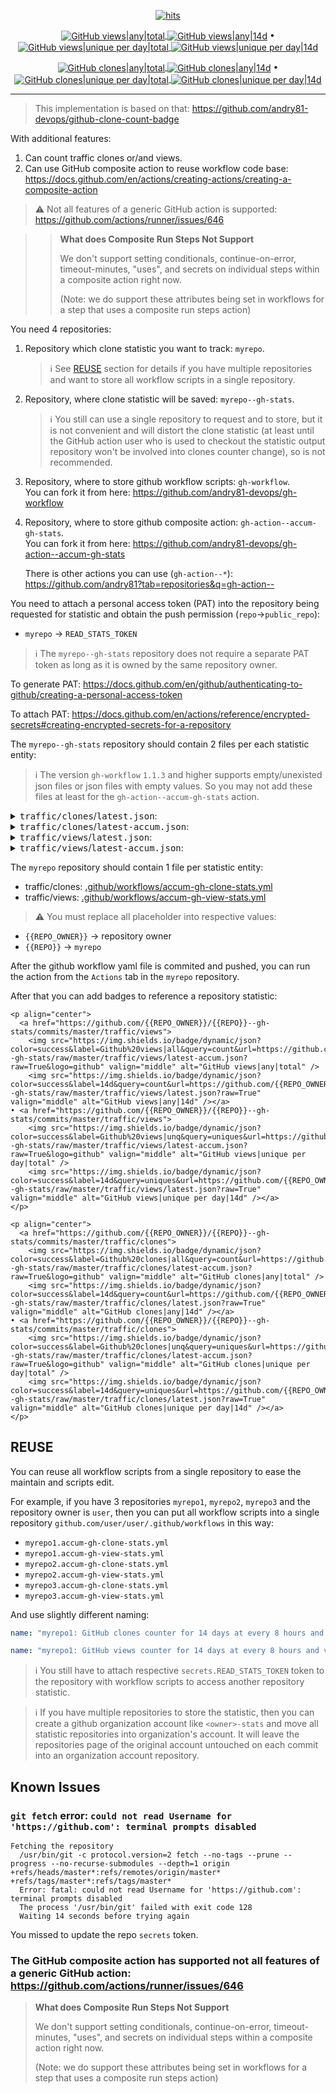 <!-- -->
<p align="center">
  <a href="#"><img src="https://hits.seeyoufarm.com/api/count/incr/badge.svg?url=https%3A%2F%2Fgithub.com%2Fandry81%2Fgithub-accum-stat&count_bg=%2379C83D&title_bg=%23555555&icon=&icon_color=%23E7E7E7&title=hits&edge_flat=false" valign="middle" alt="hits" /></a>
</p>
<!-- -->

<p align="center">
  <a href="https://github.com/andry81-stats/github-accum-stats--gh-stats/commits/master/traffic/views">
    <img src="https://img.shields.io/badge/dynamic/json?color=success&label=Github%20views|all&query=count&url=https://github.com/andry81-stats/github-accum-stats--gh-stats/raw/master/traffic/views/latest-accum.json?raw=True&logo=github" valign="middle" alt="GitHub views|any|total" />
    <img src="https://img.shields.io/badge/dynamic/json?color=success&label=14d&query=count&url=https://github.com/andry81-stats/github-accum-stats--gh-stats/raw/master/traffic/views/latest.json?raw=True" valign="middle" alt="GitHub views|any|14d" /></a>
• <a href="https://github.com/andry81-stats/github-accum-stats--gh-stats/commits/master/traffic/views">
    <img src="https://img.shields.io/badge/dynamic/json?color=success&label=Github%20views|unq&query=uniques&url=https://github.com/andry81-stats/github-accum-stats--gh-stats/raw/master/traffic/views/latest-accum.json?raw=True&logo=github" valign="middle" alt="GitHub views|unique per day|total" />
    <img src="https://img.shields.io/badge/dynamic/json?color=success&label=14d&query=uniques&url=https://github.com/andry81-stats/github-accum-stats--gh-stats/raw/master/traffic/views/latest.json?raw=True" valign="middle" alt="GitHub views|unique per day|14d" /></a>
</p>

<p align="center">
  <a href="https://github.com/andry81-stats/github-accum-stats--gh-stats/commits/master/traffic/clones">
    <img src="https://img.shields.io/badge/dynamic/json?color=success&label=Github%20clones|all&query=count&url=https://github.com/andry81-stats/github-accum-stats--gh-stats/raw/master/traffic/clones/latest-accum.json?raw=True&logo=github" valign="middle" alt="GitHub clones|any|total" />
    <img src="https://img.shields.io/badge/dynamic/json?color=success&label=14d&query=count&url=https://github.com/andry81-stats/github-accum-stats--gh-stats/raw/master/traffic/clones/latest.json?raw=True" valign="middle" alt="GitHub clones|any|14d" /></a>
• <a href="https://github.com/andry81-stats/github-accum-stats--gh-stats/commits/master/traffic/clones">
    <img src="https://img.shields.io/badge/dynamic/json?color=success&label=Github%20clones|unq&query=uniques&url=https://github.com/andry81-stats/github-accum-stats--gh-stats/raw/master/traffic/clones/latest-accum.json?raw=True&logo=github" valign="middle" alt="GitHub clones|unique per day|total" />
    <img src="https://img.shields.io/badge/dynamic/json?color=success&label=14d&query=uniques&url=https://github.com/andry81-stats/github-accum-stats--gh-stats/raw/master/traffic/clones/latest.json?raw=True" valign="middle" alt="GitHub clones|unique per day|14d" /></a>
</p>

---

> This implementation is based on that: https://github.com/andry81-devops/github-clone-count-badge

With additional features:

1. Can count traffic clones or/and views.
2. Can use GitHub composite action to reuse workflow code base: https://docs.github.com/en/actions/creating-actions/creating-a-composite-action

> :warning: Not all features of a generic GitHub action is supported: https://github.com/actions/runner/issues/646

>> **What does Composite Run Steps Not Support**
>>
>> We don't support setting conditionals, continue-on-error, timeout-minutes, "uses", and secrets on individual steps within a composite action right now.
>>
>> (Note: we do support these attributes being set in workflows for a step that uses a composite run steps action)

You need 4 repositories:

1. Repository which clone statistic you want to track: `myrepo`.
   > :information_source: See <a href="#reuse">REUSE</a> section for details if you have multiple repositories and want to store all workflow scripts in a single repository.
2. Repository, where clone statistic will be saved: `myrepo--gh-stats`.
   > :information_source: You still can use a single repository to request and to store, but it is not convenient and will distort the clone statistic (at least until the GitHub action user who is used to checkout the statistic output repository won't be involved into clones counter change), so is not recommended.
3. Repository, where to store github workflow scripts: `gh-workflow`.<br>
   You can fork it from here: https://github.com/andry81-devops/gh-workflow
4. Repository, where to store github composite action: `gh-action--accum-gh-stats`.<br>
   You can fork it from here: https://github.com/andry81-devops/gh-action--accum-gh-stats

   There is other actions you can use (`gh-action--*`):
   https://github.com/andry81?tab=repositories&q=gh-action--

You need to attach a personal access token (PAT) into the repository being requested for statistic and obtain the push permission (`repo`->`public_repo`):

* `myrepo` -> `READ_STATS_TOKEN`

> :information_source: The `myrepo--gh-stats` repository does not require a separate PAT token as long as it is owned by the same repository owner.

To generate PAT: https://docs.github.com/en/github/authenticating-to-github/creating-a-personal-access-token

To attach PAT: https://docs.github.com/en/actions/reference/encrypted-secrets#creating-encrypted-secrets-for-a-repository

The `myrepo--gh-stats` repository should contain 2 files per each statistic entity:

> :information_source: The version `gh-workflow` `1.1.3` and higher supports empty/unexisted json files or json files with empty values.
> So you may not add these files at least for the `gh-action--accum-gh-stats` action.

<details>
  <summary><tt>traffic/clones</tt>/<tt>latest.json</tt>:</summary>
  <pre lang="json">{
  "count" : 0,
  "uniques" : 0,
  "clones" : []
}</pre>
</details>

<details>
  <summary><tt>traffic/clones</tt>/<tt>latest-accum.json</tt>:</summary>
  <pre lang="json">{
  "count_outdated" : 0,
  "uniques_outdated" : 0,
  "count" : 0,
  "uniques" : 0,
  "clones" : []
}</pre>
</details>

<details>
  <summary><tt>traffic/views</tt>/<tt>latest.json</tt>:</summary>
  <pre lang="json">{
  "count" : 0,
  "uniques" : 0,
  "views" : []
}</pre>
</details>
  
<details>
  <summary><tt>traffic/views</tt>/<tt>latest-accum.json</tt>:</summary>
  <pre lang="json">{
  "count_outdated" : 0,
  "uniques_outdated" : 0,
  "count" : 0,
  "uniques" : 0,
  "views" : []
}</pre>
</details>

The `myrepo` repository should contain 1 file per statistic entity:

* traffic/clones:
  [.github/workflows/accum-gh-clone-stats.yml](https://github.com/andry81-devops/github-accum-stats/blob/master/.github/workflows/accum-gh-clone-stats.yml)
* traffic/views:
  [.github/workflows/accum-gh-view-stats.yml](https://github.com/andry81-devops/github-accum-stats/blob/master/.github/workflows/accum-gh-view-stats.yml)

> :warning: You must replace all placeholder into respective values:

* `{{REPO_OWNER}}` -> repository owner
* `{{REPO}}` -> `myrepo`

After the github workflow yaml file is commited and pushed, you can run the action from the `Actions` tab in the `myrepo` repository.

After that you can add badges to reference a repository statistic:

```
<p align="center">
  <a href="https://github.com/{{REPO_OWNER}}/{{REPO}}--gh-stats/commits/master/traffic/views">
    <img src="https://img.shields.io/badge/dynamic/json?color=success&label=Github%20views|all&query=count&url=https://github.com/{{REPO_OWNER}}/{{REPO}}--gh-stats/raw/master/traffic/views/latest-accum.json?raw=True&logo=github" valign="middle" alt="GitHub views|any|total" />
    <img src="https://img.shields.io/badge/dynamic/json?color=success&label=14d&query=count&url=https://github.com/{{REPO_OWNER}}/{{REPO}}--gh-stats/raw/master/traffic/views/latest.json?raw=True" valign="middle" alt="GitHub views|any|14d" /></a>
• <a href="https://github.com/{{REPO_OWNER}}/{{REPO}}--gh-stats/commits/master/traffic/views">
    <img src="https://img.shields.io/badge/dynamic/json?color=success&label=Github%20views|unq&query=uniques&url=https://github.com/{{REPO_OWNER}}/{{REPO}}--gh-stats/raw/master/traffic/views/latest-accum.json?raw=True&logo=github" valign="middle" alt="GitHub views|unique per day|total" />
    <img src="https://img.shields.io/badge/dynamic/json?color=success&label=14d&query=uniques&url=https://github.com/{{REPO_OWNER}}/{{REPO}}--gh-stats/raw/master/traffic/views/latest.json?raw=True" valign="middle" alt="GitHub views|unique per day|14d" /></a>
</p>

<p align="center">
  <a href="https://github.com/{{REPO_OWNER}}/{{REPO}}--gh-stats/commits/master/traffic/clones">
    <img src="https://img.shields.io/badge/dynamic/json?color=success&label=Github%20clones|all&query=count&url=https://github.com/{{REPO_OWNER}}/{{REPO}}--gh-stats/raw/master/traffic/clones/latest-accum.json?raw=True&logo=github" valign="middle" alt="GitHub clones|any|total" />
    <img src="https://img.shields.io/badge/dynamic/json?color=success&label=14d&query=count&url=https://github.com/{{REPO_OWNER}}/{{REPO}}--gh-stats/raw/master/traffic/clones/latest.json?raw=True" valign="middle" alt="GitHub clones|any|14d" /></a>
• <a href="https://github.com/{{REPO_OWNER}}/{{REPO}}--gh-stats/commits/master/traffic/clones">
    <img src="https://img.shields.io/badge/dynamic/json?color=success&label=Github%20clones|unq&query=uniques&url=https://github.com/{{REPO_OWNER}}/{{REPO}}--gh-stats/raw/master/traffic/clones/latest-accum.json?raw=True&logo=github" valign="middle" alt="GitHub clones|unique per day|total" />
    <img src="https://img.shields.io/badge/dynamic/json?color=success&label=14d&query=uniques&url=https://github.com/{{REPO_OWNER}}/{{REPO}}--gh-stats/raw/master/traffic/clones/latest.json?raw=True" valign="middle" alt="GitHub clones|unique per day|14d" /></a>
</p>
```

## REUSE<a name="reuse"></a>

You can reuse all workflow scripts from a single repository to ease the maintain and scripts edit.

For example, if you have 3 repositories `myrepo1`, `myrepo2`, `myrepo3` and the repository owner is `user`, then you can put all workflow scripts into a single repository `github.com/user/user/.github/workflows` in this way:

* `myrepo1.accum-gh-clone-stats.yml`
* `myrepo1.accum-gh-view-stats.yml`
* `myrepo2.accum-gh-clone-stats.yml`
* `myrepo2.accum-gh-view-stats.yml`
* `myrepo3.accum-gh-clone-stats.yml`
* `myrepo3.accum-gh-view-stats.yml`

And use slightly different naming:

```yml
name: "myrepo1: GitHub clones counter for 14 days at every 8 hours and clones accumulator"
```

```yml
name: "myrepo1: GitHub views counter for 14 days at every 8 hours and views accumulator"
```

> :information_source: You still have to attach respective `secrets.READ_STATS_TOKEN` token to the repository with workflow scripts to access another repository statistic.

> :information_source: If you have multiple repositories to store the statistic, then you can create a github organization account like `<owner>-stats` and move all statistic repositories into organization's account.
> It will leave the repositories page of the original account untouched on each commit into an organization account repository.

## Known Issues<a name="known_issues"></a>

### `git fetch` error: `could not read Username for 'https://github.com': terminal prompts disabled`

```
Fetching the repository
  /usr/bin/git -c protocol.version=2 fetch --no-tags --prune --progress --no-recurse-submodules --depth=1 origin +refs/heads/master*:refs/remotes/origin/master* +refs/tags/master*:refs/tags/master*
  Error: fatal: could not read Username for 'https://github.com': terminal prompts disabled
  The process '/usr/bin/git' failed with exit code 128
  Waiting 14 seconds before trying again
```

You missed to update the repo `secrets` token.

### The GitHub composite action has supported not all features of a generic GitHub action: https://github.com/actions/runner/issues/646

> **What does Composite Run Steps Not Support**
>
> We don't support setting conditionals, continue-on-error, timeout-minutes, "uses", and secrets on individual steps within a composite action right now.
>
> (Note: we do support these attributes being set in workflows for a step that uses a composite run steps action)
